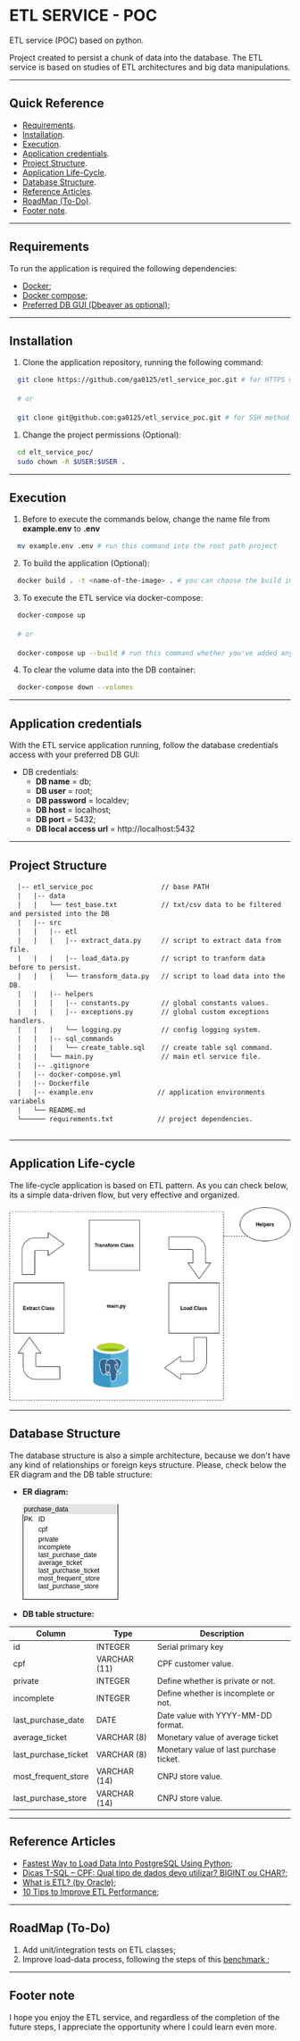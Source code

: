 # ETL SERVICE - POC
ETL service (POC) based on python.

Project created to persist a chunk of data into the database. The ETL service is based on studies of ETL architectures and big data manipulations. 

***

## Quick Reference

  - [Requirements](#requirements).
  - [Installation](#installation).
  - [Execution](#execution).
  - [Application credentials](#application-credentials).
  - [Project Structure](#project-structure).
  - [Application Life-Cycle](#application-life-cycle).
  - [Database Structure](#database-structure).
  - [Reference Articles](#reference-articles).
  - [RoadMap (To-Do)](#roadmap-to-do).
  - [Footer note](#footer-note).

***

## Requirements

To run the application is required the following dependencies:

 - [Docker](https://docs.docker.com/);
 - [Docker compose](https://docs.docker.com/compose/);
 - [Preferred DB GUI (Dbeaver as optional)](https://dbeaver.io/download/);

 ***

 ## Installation

  1. Clone the application repository, running the following command:

  ```bash
    git clone https://github.com/ga0125/etl_service_poc.git # for HTTPS method

    # or
    
    git clone git@github.com:ga0125/etl_service_poc.git # for SSH method
  ```

  1. Change the project permissions (Optional):
  ```bash
    cd elt_service_poc/
    sudo chown -R $USER:$USER .
  ```

  *** 
  ## Execution

  1. Before to execute the commands below, change the name file from **example.env** to **.env**
  ```bash
    mv example.env .env # run this command into the root path project
  ```

  2. To build the application (Optional):
  ```bash
    docker build . -t <name-of-the-image> . # you can choose the build image name 
  ```
  3. To execute the ETL service via docker-compose:
  ```bash
    docker-compose up

    # or

    docker-compose up --build # run this command whether you've added any project's dependency
  ```

  4. To clear the volume data into the DB container:
  ```bash
    docker-compose down --volumes
  ```
  ***
 ## Application credentials

  With the ETL service application running, follow the database credentials access with your preferred DB GUI:

  - DB credentials:
    - **DB name** = db;
    - **DB user** = root;
    - **DB password** = localdev;
    - **DB host** = localhost;
    - **DB port** = 5432;
    - **DB local access url** =  http://localhost:5432
***

## Project Structure

```
  |-- etl_service_poc                 // base PATH
  |   |-- data
  |   |   └── test_base.txt           // txt/csv data to be filtered and persisted into the DB      
  |   |-- src
  |   |   |-- etl
  |   |   |   |-- extract_data.py     // script to extract data from file.
  |   |   |   |-- load_data.py        // script to tranform data before to persist.
  |   |   |   └── transform_data.py   // script to load data into the DB.
  |   |   |-- helpers
  |   |   |   |-- constants.py        // global constants values. 
  |   |   |   |-- exceptions.py       // global custom exceptions handlers.
  |   |   |   └── logging.py          // config logging system.
  |   |   |-- sql_commands       
  |   |   |   └── create_table.sql    // create table sql command.
  |   |   └── main.py                 // main etl service file.
  |   |-- .gitignore                  
  |   |-- docker-compose.yml
  |   |-- Dockerfile
  |   |-- example.env                // application environments variabels
  |   └── README.md                   
  └────── requirements.txt           // project dependencies.
  
```
***

## Application Life-cycle

The life-cycle application is based on ETL pattern. As you can check below, its a simple data-driven flow, but very effective and organized.

![etl_lifecycle](docs/imgs/etl_lifecycle.png)

***

## Database Structure

The database structure is also a simple architecture, because we don't have any kind of relationships or foreign keys structure. Please, check below the ER diagram and the DB table structure:

- **ER diagram:**
  
  ![er_diagram](docs/imgs/er_diagram.png)

- **DB table structure:**
 
Column               |     Type      | Description
-------------------- | ------------- | -------------------------------------
id                   | INTEGER       | Serial primary key
cpf                  | VARCHAR (11)  | CPF customer value.
private              | INTEGER       | Define whether is private or not.
incomplete           | INTEGER       | Define whether is incomplete or not.
last_purchase_date   | DATE          | Date value with YYYY-MM-DD format.  
average_ticket       | VARCHAR (8)   | Monetary value of average ticket
last_purchase_ticket | VARCHAR (8)   | Monetary value of last purchase ticket.
most_frequent_store  | VARCHAR (14)  | CNPJ store value.
last_purchase_store  | VARCHAR (14)  | CNPJ store value.

***

## Reference Articles

 - [Fastest Way to Load Data Into PostgreSQL Using Python](https://hakibenita.com/fast-load-data-python-postgresql);
 - [Dicas T-SQL – CPF: Qual tipo de dados devo utilizar? BIGINT ou CHAR?](https://luizlima.net/dicas-t-sql-cpf-qual-tipo-de-dados-devo-utilizar-bigint-ou-char/);
 - [What is ETL? (by Oracle)](https://www.oracle.com/integration/what-is-etl/);
 - [10 Tips to Improve ETL Performance](https://danischnider.wordpress.com/2017/07/23/10-tips-to-improve-etl-performance/);
***

## RoadMap (To-Do)

1. Add unit/integration tests on ETL classes;
2. Improve load-data process, following the steps of this [benchmark ](https://hakibenita.com/fast-load-data-python-postgresql);

***

## Footer note

I hope you enjoy the ETL service, and regardless of the completion of the future steps, I appreciate the opportunity where I could learn even more.